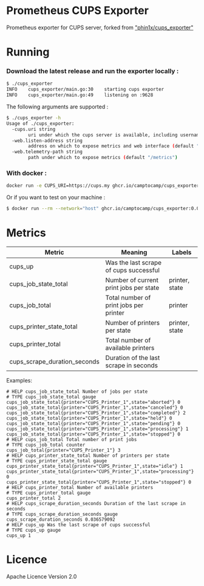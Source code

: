 # Prometheus CUPS Exporter

Prometheus exporter for CUPS server, forked from ["phin1x/cups_exporter"](https://github.com/phin1x/cups_exporter)

# Running

### Download the latest release and run the exporter locally :

```bash
$ ./cups_exporter
INFO	cups_exporter/main.go:30	starting cups exporter
INFO	cups_exporter/main.go:49	listening on :9628
```

The following arguments are supported :
```bash
$ ./cups_exporter -h
Usage of ./cups_exporter:
  -cups.uri string
    	uri under which the cups server is available, including username and password it required (default "https://localhost:631")
  -web.listen-address string
    	address on which to expose metrics and web interface (default ":9628")
  -web.telemetry-path string
    	path under which to expose metrics (default "/metrics")
```

### With docker :

```bash
docker run -e CUPS_URI=https://cups.my ghcr.io/camptocamp/cups_exporter:0.0.8
```

Or if you want to test on your machine :

```bash
$ docker run --rm --network="host" ghcr.io/camptocamp/cups_exporter:0.0.8
```

# Metrics

| Metric | Meaning | Labels |
| ------ | ------- | ------ |
| cups_up | Was the last scrape of cups successful | |
| cups_job_state_total | Number of current print jobs per state | printer, state |
| cups_job_total | Total number of print jobs per printer | printer |
| cups_printer_state_total | Number of printers per state | printer, state |
| cups_printer_total | Total number of available printers | |
| cups_scrape_duration_seconds |  Duration of the last scrape in seconds | |


Examples:
```
# HELP cups_job_state_total Number of jobs per state
# TYPE cups_job_state_total gauge
cups_job_state_total{printer="CUPS_Printer_1",state="aborted"} 0
cups_job_state_total{printer="CUPS_Printer_1",state="canceled"} 0
cups_job_state_total{printer="CUPS_Printer_1",state="completed"} 2
cups_job_state_total{printer="CUPS_Printer_1",state="held"} 0
cups_job_state_total{printer="CUPS_Printer_1",state="pending"} 0
cups_job_state_total{printer="CUPS_Printer_1",state="processing"} 1
cups_job_state_total{printer="CUPS_Printer_1",state="stopped"} 0
# HELP cups_job_total Total number of print jobs
# TYPE cups_job_total counter
cups_job_total{printer="CUPS_Printer_1"} 3
# HELP cups_printer_state_total Number of printers per state
# TYPE cups_printer_state_total gauge
cups_printer_state_total{printer="CUPS_Printer_1",state="idle"} 1
cups_printer_state_total{printer="CUPS_Printer_1",state="processing"} 0
cups_printer_state_total{printer="CUPS_Printer_1",state="stopped"} 0
# HELP cups_printer_total Number of available printers
# TYPE cups_printer_total gauge
cups_printer_total 2
# HELP cups_scrape_duration_seconds Duration of the last scrape in seconds
# TYPE cups_scrape_duration_seconds gauge
cups_scrape_duration_seconds 0.036579092
# HELP cups_up Was the last scrape of cups successful
# TYPE cups_up gauge
cups_up 1
```

# Licence

Apache Licence Version 2.0
